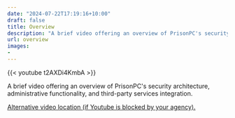 ```yaml
---
date: "2024-07-22T17:19:16+10:00"
draft: false
title: Overview
description: "A brief video offering an overview of PrisonPC's security architecture, administrative functionality, and third-party services integration."
url: overview
images:
-
---
```


{{< youtube t2AXDi4KmbA >}}

A brief video offering an overview of PrisonPC's security architecture, administrative functionality, and third-party services integration.

[Alternative video location (if Youtube is blocked by your agency).](https://www.prisonpc.com/direct-overview)
